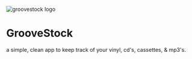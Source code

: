 ![groovestock logo](https://github/Monsterlud/GrooveStock/images/Artboard_1.png)
# GrooveStock
a simple, clean app to keep track of your vinyl, cd's, cassettes, & mp3's.  

